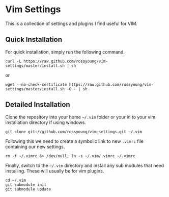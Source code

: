 Vim Settings
============

This is a collection of settings and plugins I find useful for VIM.

Quick Installation
------------------

For quick installation, simply run the following command.

    curl -L https://raw.github.com/rossyoung/vim-settings/master/install.sh | sh

or

    wget --no-check-certificate https://raw.github.com/rossyoung/vim-settings/master/install.sh -O - | sh

Detailed Installation
---------------------

Clone the repository into your home `~/.vim` folder or your in to your vim installation directory if using windows.

    git clone git://github.com/rossyoung/vim-settings.git ~/.vim

Following this we need to create a symbolic link to new `.vimrc` file containing our new settings.

    rm -f ~/.vimrc &> /dev/null; ln -s ~/.vim/.vimrc ~/.vimrc

Finally, switch to the `~/.vim` directory and install any sub modules that need installing. These will usually be for vim plugins.

    cd ~/.vim
    git submodule init
    git submodule update

